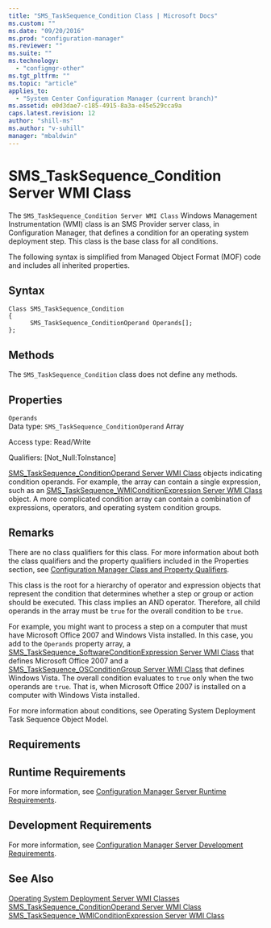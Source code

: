 ```yaml
---
title: "SMS_TaskSequence_Condition Class | Microsoft Docs"
ms.custom: ""
ms.date: "09/20/2016"
ms.prod: "configuration-manager"
ms.reviewer: ""
ms.suite: ""
ms.technology:
  - "configmgr-other"
ms.tgt_pltfrm: ""
ms.topic: "article"
applies_to:
  - "System Center Configuration Manager (current branch)"
ms.assetid: e0d3dae7-c185-4915-8a3a-e45e529cca9a
caps.latest.revision: 12
author: "shill-ms"
ms.author: "v-suhill"
manager: "mbaldwin"
---
```

# SMS_TaskSequence_Condition Server WMI Class
The `SMS_TaskSequence_Condition Server WMI Class` Windows Management Instrumentation (WMI) class is an SMS Provider server class, in Configuration Manager, that defines a condition for an operating system deployment step. This class is the base class for all conditions.  

 The following syntax is simplified from Managed Object Format (MOF) code and includes all inherited properties.  

## Syntax  

```  
Class SMS_TaskSequence_Condition  
{  
      SMS_TaskSequence_ConditionOperand Operands[];  
};  
```  

## Methods  
 The `SMS_TaskSequence_Condition` class does not define any methods.  

## Properties  
 `Operands`  
 Data type: `SMS_TaskSequence_ConditionOperand` Array  

 Access type: Read/Write  

 Qualifiers: [Not_Null:ToInstance]  

 [SMS_TaskSequence_ConditionOperand Server WMI Class](../../../develop/reference/osd/sms_tasksequence_conditionoperand-server-wmi-class.md) objects indicating condition operands. For example, the array can contain a single expression, such as an [SMS_TaskSequence_WMIConditionExpression Server WMI Class](../../../develop/reference/osd/sms_tasksequence_wmiconditionexpression-server-wmi-class.md) object. A more complicated condition array can contain a combination of expressions, operators, and operating system condition groups.  

## Remarks  
 There are no class qualifiers for this class. For more information about both the class qualifiers and the property qualifiers included in the Properties section, see [Configuration Manager Class and Property Qualifiers](../../../develop/reference/misc/class-and-property-qualifiers.md).  

 This class is the root for a hierarchy of operator and expression objects that represent the condition that determines whether a step or group or action should be executed. This class implies an AND operator. Therefore, all child operands in the array must be `true` for the overall condition to be `true`.  

 For example, you might want to process a step on a computer that must have Microsoft Office 2007 and Windows Vista installed. In this case, you add to the `Operands` property array, a [SMS_TaskSequence_SoftwareConditionExpression Server WMI Class](../../../develop/reference/osd/sms_tasksequence_softwareconditionexpression-server-wmi-class.md) that defines Microsoft Office 2007 and a [SMS_TaskSequence_OSConditionGroup Server WMI Class](../../../develop/reference/osd/sms_tasksequence_osconditiongroup-server-wmi-class.md) that defines Windows Vista. The overall condition evaluates to `true` only when the two operands are `true`. That is, when Microsoft Office 2007 is installed on a computer with Windows Vista installed.  

 For more information about conditions, see Operating System Deployment Task Sequence Object Model.  

## Requirements  

## Runtime Requirements  
 For more information, see [Configuration Manager Server Runtime Requirements](../../../develop/core/reqs/server-runtime-requirements.md).  

## Development Requirements  
 For more information, see [Configuration Manager Server Development Requirements](../../../develop/core/reqs/server-development-requirements.md).  

## See Also  
 [Operating System Deployment Server WMI Classes](../../../develop/reference/osd/operating-system-deployment-server-wmi-classes.md)   
 [SMS_TaskSequence_ConditionOperand Server WMI Class](../../../develop/reference/osd/sms_tasksequence_conditionoperand-server-wmi-class.md)   
 [SMS_TaskSequence_WMIConditionExpression Server WMI Class](../../../develop/reference/osd/sms_tasksequence_wmiconditionexpression-server-wmi-class.md)
